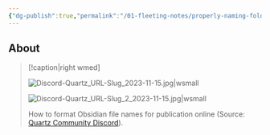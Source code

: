 ```yaml
---
{"dg-publish":true,"permalink":"/01-fleeting-notes/properly-naming-folders-and-files-for-quartz-and-seo/","tags":["Quartz/URL-Slug","MMW-Dev/SEO"]}
---
```


## About

> [!caption|right wmed]
>
> ![Discord-Quartz_URL-Slug_2023-11-15.jpg|wsmall](/img/user/Assets/Discord-Quartz_URL-Slug_2023-11-15.jpg)
>
> ![Discord-Quartz_URL-Slug_2_2023-11-15.jpg|wsmall](/img/user/Assets/Discord-Quartz_URL-Slug_2_2023-11-15.jpg)
> 
> How to format Obsidian file names for publication online (Source: [Quartz Community Discord](https://discord.com/channels/927628110009098281/927628110009098284/1174261166046978119)).

